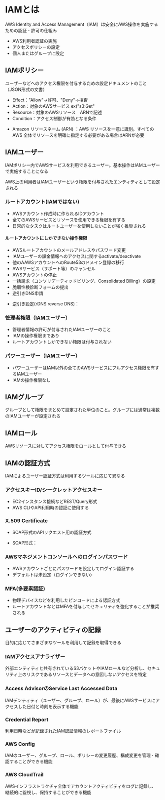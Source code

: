 # IAMとは
AWS Identity and Access Management（IAM）は安全にAWS操作を実施するための認証・許可の仕組み

- AWS利用者認証の実施
- アクセスポリシーの設定
- 個人またはグループに設定

## IAMポリシー
ユーザーなどへのアクセス権限を付与するための設定ドキュメントのこと（JSON形式の文書）
- Effect："Allow"→許可、"Deny"→拒否
- Action：対象のAWSサービス ex)"s3:Get"
- Resource：対象のAWSリソース　ARNで記述
- Condition：アクセス制御が有効となる条件

* Amazon リソースネーム (ARN) ：AWS リソースを一意に識別。すべての AWS 全体でリソースを明確に指定する必要がある場合はARNが必要

## IAMユーザー
IAMポリシー内でAWSサービスを利用できるユーザー。基本操作はIAMユーザーで実施することになる

AWS上の利用者はIAMユーザーという権限を付与されたエンティティとして設定される

### ルートアカウント(IAMではない)
- AWSアカウント作成時に作られるIDアカウント
- 全てのAWSサービスとリソースを使用できる権限を有する
- 日常的なタスクはルートユーザーを使用しないことが強く推奨される

#### ルートアカウントにしかできない操作権限
- AWSルートアカウントのメールアドレスやパスワード変更
- IAMユーザーの課金情報へのアクセスに関するactivate/deactivate
- 他のAAWSアカウントへのRoute53のドメイン登録の移行
- AWSサービス（サポート等）のキャンセル
- AWSアカウントの停止
- 一括請求（コンソリデーティッドビリング、Consolidated Billing）の設定
- 脆弱性検診断フォームの提出
- 逆引きDNS申請

* 逆引き設定(rDNS reverse DNS)：
### 管理者権限（IAMユーザー）
- 管理者情報の許可が付与されたIAMユーザーのこと
- IAMの操作権限まであり
- ルートアカウントしかできない権限は付与されない
### パワーユーザー（IAMユーザー）
- パワーユーザーはIAM以外の全てのAWSサービスにフルアクセス権限を有するIAMユーザー
- IAMの操作権限なし

## IAMグループ
グループとして権限をまとめて設定された単位のこと。グループには通常は複数のIAMユーザーが設定される

## IAMロール
AWSリソースに対してアクセス権限をロールとして付与できる

## IAMの認証方式
IAMによるユーザー認証方式は利用するツールに応じて異なる
### アクセスキーID/シークレットアクセスキー
- EC2インスタンス接続などREST/Query形式
- AWS CLIやAPI利用時の認証に使用する
### X.509 Certificate
- SOAP形式のAPIリクエスト用の認証方式

* SOAP形式：
### AWSマネジメントコンソールへのログインパスワード
- AWSアカウントごとにパスワードを設定してログイン認証する
- デフォルトは未設定（ログインできない）
### MFA(多要素認証)
- 物理デバイスなどを利用したピンコードによる認証方式
- ルートアカウントなとはMFAを付与してセキュリティを強化することが推奨される

## ユーザーのアクティビティの記録
目的に応じてさまざまなツールを利用して記録を取得できる
### IAMアクセスアナライザー
外部エンティティと共有されているS3バケットやIAMロールなど分析し、セキュリティ上のリスクであるリソースとデータへの意図しないアクセスを特定
### Access AdvisorのService Last Accessed Data
IAMデンティティ（ユーザー、グループ、ロール）が、最後にAWSサービスにアクセスした日付と時刻を表示する機能
### Credential Report
利用日時などが記録されたIAM認証情報のレポートファイル
### AWS Config
IAMのユーザー、グループ、ロール、ポリシーの変更履歴、構成変更を管理・確認することができる機能
### AWS CloudTrail
AWSインフラストラクチャ全体でアカウントアクティビティをログに記録し、継続的に監視し、保持することができる機能